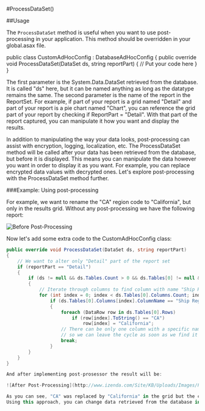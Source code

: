 #ProcessDataSet()

##Usage

The ``ProcessDataSet`` method is useful when you want to use post-processing in your application. This method should be overridden in your global.asax file. 

public class CustomAdHocConfig : DatabaseAdHocConfig
{
	public override void ProcessDataSet(DataSet ds, string reportPart)
	{
		// Put your code here
	}
}

The first parameter is the System.Data.DataSet retrieved from the database. It is called "ds" here, but it can be named anything as long as the datatype remains the same. The second parameter is the name of the report in the ReportSet. For example, if part of your report is a grid named "Detail" and part of your report is a pie chart named "Chart", you can reference the grid part of your report by checking if ReportPart = "Detail". With that part of the report captured, you can manipulate it how you want and display the results. 

In addition to manipulating the way your data looks, post-processing can assist with encryption, logging, localization, etc. The ProcessDataSet method will be called after your data has been retrieved from the database, but before it is displayed. This means you can manipulate the data however you want in order to display it as you want. For example, you can replace encrypted data values with decrypted ones. Let's explore post-processing with the ProcessDataSet method further.

###Example: Using post-processing

For example, we want to rename the "CA" region code to "California", but only in the results grid. 
Without any post-processing we have the following report: 

![Before Post-Processing](http://www.izenda.com/Site/KB/Uploads/Images/PostProcess_before.png)

Now let's add some extra code to the CustomAdHocConfig class:

```csharp
public override void ProcessDataSet(DataSet ds, string reportPart)
{
	// We want to alter only "Detail" part of the report set
	if (reportPart == "Detail")
	{
		if (ds != null && ds.Tables.Count > 0 && ds.Tables[0] != null && ds.Tables[0].Rows.Count > 0)
		{
			// Iterate through columns to find column with name "Ship Region"
			for (int index = 0; index < ds.Tables[0].Columns.Count; index++)
				if (ds.Tables[0].Columns[index].ColumnName == "Ship Region")
				{
					foreach (DataRow row in ds.Tables[0].Rows)
						if (row[index].ToString() == "CA")
							row[index] = "California";
					// There can be only one column with a specific name,
					// so we can leave the cycle as soon as we find it
					break;
				}
		}
	}
}

And after implementing post-prosessor the result will be:

![After Post-Processing](http://www.izenda.com/Site/KB/Uploads/Images/PostProcess_after.png)

As you can see, "CA" was replaced by "California" in the grid but the chart still displays "CA". 
Using this approach, you can change data retrieved from the database in many ways.